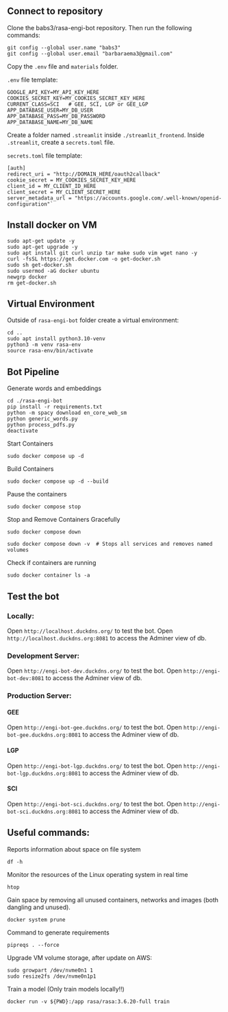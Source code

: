 ## Connect to repository
Clone the babs3/rasa-engi-bot repository. Then run the following commands:
```
git config --global user.name "babs3"
git config --global user.email "barbaraema3@gmail.com"
```

Copy the `.env` file and `materials` folder.

`.env` file template:
```
GOOGLE_API_KEY=MY_API_KEY_HERE
COOKIES_SECRET_KEY=MY_COOKIES_SECRET_KEY_HERE
CURRENT_CLASS=SCI   # GEE, SCI, LGP or GEE_LGP
APP_DATABASE_USER=MY_DB_USER
APP_DATABASE_PASS=MY_DB_PASSWORD
APP_DATABASE_NAME=MY_DB_NAME
```

Create a folder named `.streamlit` inside `./streamlit_frontend`. Inside `.streamlit`, create a `secrets.toml` file.

`secrets.toml` file template:
```
[auth]
redirect_uri = "http://DOMAIN_HERE/oauth2callback"
cookie_secret = MY_COOKIES_SECRET_KEY_HERE
client_id = MY_CLIENT_ID_HERE
client_secret = MY_CLIENT_SECRET_HERE
server_metadata_url = "https://accounts.google.com/.well-known/openid-configuration"`
```

## Install docker on VM
```
sudo apt-get update -y
sudo apt-get upgrade -y
sudo apt install git curl unzip tar make sudo vim wget nano -y
curl -fsSL https://get.docker.com -o get-docker.sh
sudo sh get-docker.sh
sudo usermod -aG docker ubuntu
newgrp docker
rm get-docker.sh
```

## Virtual Environment
Outside of `rasa-engi-bot` folder create a virtual environment:
```
cd ..
sudo apt install python3.10-venv
python3 -m venv rasa-env
source rasa-env/bin/activate
```

## Bot Pipeline
Generate words and embeddings
```
cd ./rasa-engi-bot
pip install -r requirements.txt
python -m spacy download en_core_web_sm
python generic_words.py
python process_pdfs.py
deactivate
```
Start Containers
```
sudo docker compose up -d
```
Build Containers
```
sudo docker compose up -d --build
```
Pause the containers
```
sudo docker compose stop
```
Stop and Remove Containers Gracefully
```
sudo docker compose down
```
```
sudo docker compose down -v  # Stops all services and removes named volumes
```
Check if containers are running
```
sudo docker container ls -a
```

## Test the bot

### Locally:
Open ```http://localhost.duckdns.org/``` to test the bot.
Open ```http://localhost.duckdns.org:8081``` to access the Adminer view of db.

### Development Server:
Open ```http://engi-bot-dev.duckdns.org/``` to test the bot.
Open ```http://engi-bot-dev:8081``` to access the Adminer view of db.

### Production Server:

#### GEE
Open ```http://engi-bot-gee.duckdns.org/``` to test the bot.
Open ```http://engi-bot-gee.duckdns.org:8081``` to access the Adminer view of db.

#### LGP
Open ```http://engi-bot-lgp.duckdns.org/``` to test the bot.
Open ```http://engi-bot-lgp.duckdns.org:8081``` to access the Adminer view of db.

#### SCI
Open ```http://engi-bot-sci.duckdns.org/``` to test the bot.
Open ```http://engi-bot-sci.duckdns.org:8081``` to access the Adminer view of db.


## Useful commands:

Reports information about space on file system
```
df -h
```
Monitor the resources of the Linux operating system in real time
```
htop
```

Gain space by removing all unused containers, networks and images (both dangling and unused).
```
docker system prune
```

Command to generate requirements
```
pipreqs . --force
```

Upgrade VM volume storage, after update on AWS:
```
sudo growpart /dev/nvme0n1 1
sudo resize2fs /dev/nvme0n1p1
```

Train a model (Only train models locally‼️)
```
docker run -v ${PWD}:/app rasa/rasa:3.6.20-full train
```

